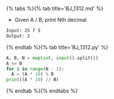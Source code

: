 {% tabs %}{% tab title='BJ_1312.md' %}

* Given A / B, print Nth decimal

```txt
Input: 25 7 5
Output: 2
```

{% endtab %}{% tab title='BJ_1312.py' %}

```py
A, B, N = map(int, input().split())
A %= B
for i in range(N - 1):
  A = (A * 10) % B
print((A * 10) // B)
```

{% endtab %}{% endtabs %}
